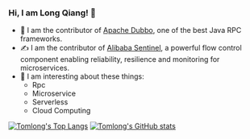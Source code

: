 ### Hi, I am Long Qiang! 👋

<!--
**finefuture/finefuture** is a ✨ _special_ ✨ repository because its `README.md` (this file) appears on your GitHub profile.

Here are some ideas to get you started:

- 🔭 I’m currently working on ...
- 🌱 I’m currently learning ...
- 👯 I’m looking to collaborate on ...
- 🤔 I’m looking for help with ...
- 💬 Ask me about ...
- 📫 How to reach me: ...
- 😄 Pronouns: ...
- ⚡ Fun fact: ...
-->

- 👷 I am the contributor of [Apache Dubbo](https://github.com/apache/dubbo), one of the best Java RPC frameworks.
- ✍️ I am the contributor of [Alibaba Sentinel](https://github.com/alibaba/Sentinel), a powerful flow control component enabling reliability, resilience and monitoring for microservices.
- 🤩 I am interesting about these things:
  - Rpc
  - Microservice
  - Serverless
  - Cloud Computing

[![Tomlong's Top Langs](https://github-readme-stats.vercel.app/api/top-langs/?username=finefuture&theme=github_dark&hide=python)](https://github.com/anuraghazra/github-readme-stats)
[![Tomlong's GitHub stats](https://github-readme-stats.vercel.app/api?username=finefuture&theme=github_dark)](https://github.com/anuraghazra/github-readme-stats)
